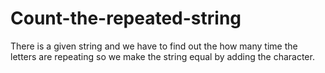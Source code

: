 # Count-the-repeated-string
There is a given string and we have to find out the how many time the letters are repeating so we make the string equal by adding the character. 
